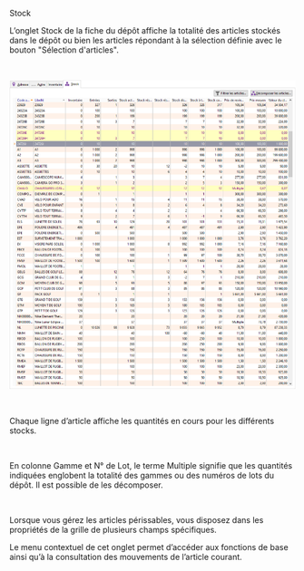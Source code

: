 







Stock



L’onglet Stock de la fiche du dépôt affiche la totalité des articles 
 stockés dans le dépôt ou bien les articles répondant à la sélection définie 
 avec le bouton "Sélection d'articles".


 


![](../../assets/images/Depots/3/OngletStock.png)


 


Chaque ligne d’article affiche les quantités en cours pour les différents 
 stocks.


 


En colonne Gamme et N° de Lot, le terme Multiple signifie que les quantités 
 indiquées englobent la totalité des gammes ou des numéros de lots du dépôt. 
 Il est possible de les décomposer.


 


Lorsque vous gérez les articles périssables, vous disposez dans les 
 propriétés de la grille de plusieurs champs spécifiques.


Le menu contextuel de cet onglet permet d’accéder aux fonctions de base 
 ainsi qu’à la consultation des mouvements de l’article courant.


